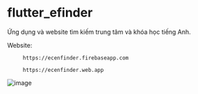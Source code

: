 # flutter_efinder

Ứng dụng và website tìm kiếm trung tâm và khóa học tiếng Anh.

Website:
         
         https://ecenfinder.firebaseapp.com 

         https://ecenfinder.web.app 

![image](https://user-images.githubusercontent.com/45505443/138469965-7099bc55-4409-44c3-b011-493693b5142c.png)
